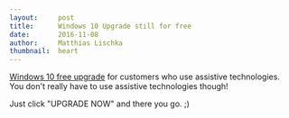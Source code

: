 ```yaml
---
layout:     post
title:      Windows 10 Upgrade still for free
date:       2016-11-08
author:     Matthias Lischka
thumbnail:  heart
---
```


[Windows 10 free upgrade][1] for customers who use assistive technologies. You don't really have to use assistive technologies though! 

Just click "UPGRADE NOW" and there you go. ;)

[1]: https://www.microsoft.com/en-us/accessibility/windows10upgrade
